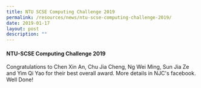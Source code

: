 ```yaml
---
title: NTU SCSE Computing Challenge 2019
permalink: /resources/news/ntu-scse-computing-challenge-2019/
date: 2019-01-17
layout: post
description: ""
---
```

#### NTU-SCSE Computing Challenge 2019

Congratulations to Chen Xin An, Chu Jia Cheng, Ng Wei Ming, Sun Jia Ze and Yim Qi Yao for their best overall award. More details in NJC's facebook. Well Done!